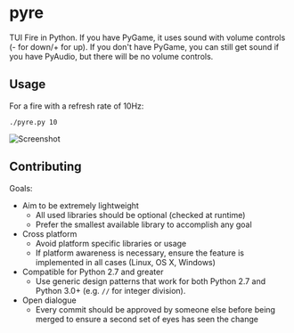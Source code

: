 # pyre
TUI Fire in Python.  If you have PyGame, it uses sound with volume controls (- for down/+ for up).
If you don't have PyGame, you can still get sound if you have PyAudio, but there will be no volume controls.

## Usage

For a fire with a refresh rate of 10Hz:

    ./pyre.py 10


![Screenshot](http://i.imgur.com/aFindkY.png)

## Contributing

Goals:

 - Aim to be extremely lightweight
     - All used libraries should be optional (checked at runtime)
     - Prefer the smallest available library to accomplish any goal
 - Cross platform
     - Avoid platform specific libraries or usage
     - If platform awareness is necessary, ensure the feature is implemented in all cases (Linux, OS X, Windows)
 - Compatible for Python 2.7 and greater
     - Use generic design patterns that work for both Python 2.7 and Python 3.0+ (e.g. `//` for integer division).
 - Open dialogue
     - Every commit should be approved by someone else before being merged to ensure a second set of eyes has seen the change
